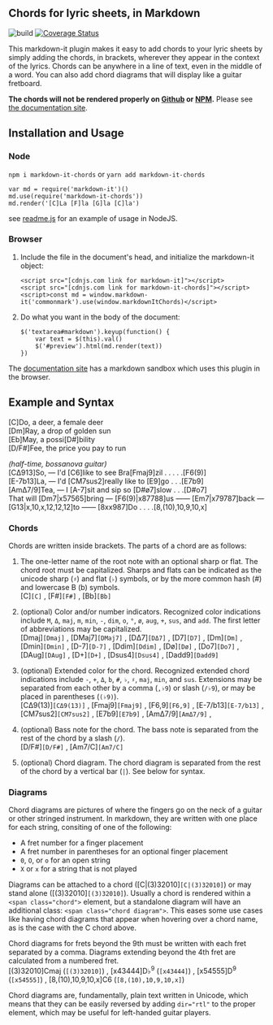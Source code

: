 ## Chords for lyric sheets, in Markdown

![build](https://travis-ci.org/dnotes/markdown-it-chords.svg?branch=master)
[![Coverage Status](https://coveralls.io/repos/github/dnotes/markdown-it-chords/badge.svg?branch=master)](https://coveralls.io/github/dnotes/markdown-it-chords?branch=master)

[Github]: https://github.com/dnotes/markdown-it-chords
[NPM]: https://npmjs.com/package/markdown-it-chords
[Docs]: https://dnotes.github.io/markdown-it-chords/

This markdown-it plugin makes it easy to add chords to your lyric sheets by simply adding the chords, in brackets, wherever they appear in the context of the lyrics. Chords can be anywhere in a line of text, even in the middle of a word. You can also add chord diagrams that will display like a guitar fretboard.

**The chords will not be rendered properly on [Github] or [NPM].** Please see [the documentation site][docs].

## Installation and Usage

### Node

`npm i markdown-it-chords` or `yarn add markdown-it-chords`

```
var md = require('markdown-it')()
md.use(require('markdown-it-chords'))
md.render('[C]La [F]la [G]la [C]la')
```

see [readme.js](https://github.com/dnotes/markdown-it-chords/blob/master/readme.js)
for an example of usage in NodeJS.

### Browser

1.  Include the file in the document's head, and initialize the markdown-it object:
    ```
    <script src="[cdnjs.com link for markdown-it]"></script>
    <script src="[cdnjs.com link for markdown-it-chords]"></script>
    <script>const md = window.markdown-it('commonmark').use(window.markdownItChords)</script>
    ```

2. Do what you want in the body of the document:

    ```
    $('textarea#markdown').keyup(function() {
        var text = $(this).val()
        $('#preview').html(md.render(text))
    })
    ```

The [documentation site][Docs] has a markdown sandbox which uses this plugin in the browser.

## Example and Syntax

<!--song-->
[C]Do, a deer, a female deer\
[Dm]Ray, a drop of golden sun\
[Eb]May, a possi[D#]bility\
[D/F#]Fee, the price you pay to run

*(half-time, bossanova guitar)*\
[CΔ913]So, — I'd [C6]like to see Bra[Fmaj9]zil . . . . .[F6(9)]\
[E-7b13]La, — I'd [CM7sus2]really like to [E9]go . . .[E7b9]\
[AmΔ7/9]Tea, — I [A-7]sit and sip so [D#ø7]slow . . .[D#o7]\
That will [Dm7|x57565]bring — [F6(9)|x87788]us —— [Em7|x79787]back — [G13|x,10,x,12,12,12]to —— [8xx987]Do . . . .[8,(10),10,9,10,x]
<!--song-->

### Chords

Chords are written inside brackets. The parts of a chord are as follows:

1. The one-letter name of the root note with an optional sharp or flat. The chord root must be capitalized. Sharps and flats can be indicated as the unicode sharp (`♯`) and flat (`♭`) symbols, or by the more common hash (#) and lowercase B (b) symbols.\
[C]`[C]` ,
[F#]`[F#]` ,
[Bb]`[Bb]`

2. (optional) Color and/or number indicators. Recognized color indications include `M`, `Δ`, `maj`, `m`, `min`, `-`, `dim`, `o`, `°`, `ø`, `aug`, `+`, `sus`, and `add`. The first letter of abbreviations may be capitalized.\
[Dmaj]`[Dmaj]` ,
[DMaj7]`[DMaj7]` ,
[DΔ7]`[DΔ7]` ,
[D7]`[D7]` ,
[Dm]`[Dm]` ,
[Dmin]`[Dmin]` ,
[D-7]`[D-7]` ,
[Ddim]`[Ddim]` ,
[Dø]`[Dø]` ,
[Do7]`[Do7]` ,
[DAug]`[DAug]` ,
[D+]`[D+]` ,
[Dsus4]`[Dsus4]` ,
[Dadd9]`[Dadd9]`

3. (optional) Extended color for the chord. Recognized extended chord indications include `-`, `+`, `Δ`, `b`, `#`, `♭`, `♯`, `maj`, `min`, and `sus`. Extensions may be separated from each other by a comma (`,♭9`) or slash (`/♭9`), or may be placed in parentheses (`(♭9)`).\
[CΔ9(13)]`[CΔ9(13)]` ,
[Fmaj9]`[Fmaj9]` ,
[F6,9]`[F6,9]` ,
[E-7/b13]`[E-7/b13]` ,
[CM7sus2]`[CM7sus2]` ,
[E7b9]`[E7b9]` ,
[AmΔ7/9]`[AmΔ7/9]` ,

4. (optional) Bass note for the chord. The bass note is separated from the rest of the chord by a slash (`/`).\
[D/F#]`[D/F#]` ,
[Am7/C]`[Am7/C]`

5. (optional) Chord diagram. The chord diagram is separated from the rest of the chord by a vertical bar (`|`). See below for syntax.

### Diagrams

Chord diagrams are pictures of where the fingers go on the neck of a guitar or other stringed instrument. In markdown, they are written with one place for each string, consiting of one of the following:
* A fret number for a finger placement
* A fret number in parentheses for an optional finger placement
* `0`, `O`, or `o` for an open string
* `X` or `x` for a string that is not played

Diagrams can be attached to a chord ([C|(3)32010]`[C|(3)32010]`) or may stand alone ([(3)32010]`[(3)32010]`). Usually a chord is rendered within a `<span class="chord">` element, but a standalone diagram will have an additional class: `<span class="chord diagram">`. This eases some use cases like having chord diagrams that appear when hovering over a chord name, as is the case with the C chord above.

Chord diagrams for frets beyond the 9th must be written with each fret separated by a comma. Diagrams extending beyond the 4th fret are calculated from a numbered fret.\
[(3)32010]Cmaj (`[(3)32010]`) ,
[x43444]D♭<sup>9</sup> (`[x43444]`) ,
[x54555]D<sup>9</sup> (`[x54555]`) ,
[8,(10),10,9,10,x]C6 (`[8,(10),10,9,10,x]`)

Chord diagrams are, fundamentally, plain text written in Unicode, which means that they can be easily reversed by adding `dir="rtl"` to the proper element, which may be useful for left-handed guitar players.
